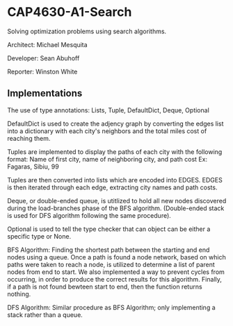 # CAP4630-A1-Search

Solving optimization problems using search algorithms.

Architect: Michael Mesquita

Developer: Sean Abuhoff

Reporter: Winston White

## Implementations

The use of type annotations: Lists, Tuple, DefaultDict, Deque, Optional

DefaultDict is used to create the adjency graph by 
converting the edges list into a dictionary with each city's
neighbors and the total miles cost of reaching them.

Tuples are implemented to display the paths of each city
with the following format:
Name of first city, name of neighboring city, and path cost
Ex: Fagaras, Sibiu, 99

Tuples are then converted into lists which are encoded into EDGES.
EDGES is then iterated through each edge, extracting city names
and path costs.

Deque, or double-ended queue, is utitlized to hold all new nodes
discovered during the load-branches phase of the BFS algorithm.
(Double-ended stack is used for DFS algorithm following the same
procedure).

Optional is used to tell the type checker that can object can be either a specific type or None.

BFS Algorithm:
Finding the shortest path between the starting and end nodes using a queue.
Once a path is found a node network, based on which paths
were taken to reach a node, is utilized to determine a list of parent nodes
from end to start. We also implemented a way to prevent cycles from occurring,
in order to produce the correct results for this algorithm.
Finally, if a path is not found bewteen start to end, then
the function returns nothing.

DFS Algorithm:
Similar procedure as BFS Algorithm; only implementing a stack rather than a queue. 
